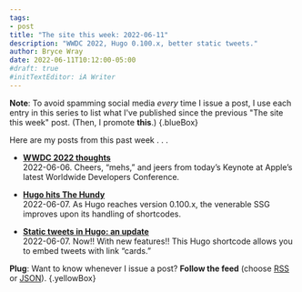 ```yaml
---
tags:
- post
title: "The site this week: 2022‑06‑11"
description: "WWDC 2022, Hugo 0.100.x, better static tweets."
author: Bryce Wray
date: 2022-06-11T10:12:00-05:00
#draft: true
#initTextEditor: iA Writer
---
```


**Note**: To avoid spamming social media *every* time I issue a post, I use each entry in this series to list what I've published since the previous "The site this week" post. (Then, I promote **this**.)
{.blueBox}

Here are my posts from this past week . . .

- [**WWDC 2022 thoughts**](/posts/2022/06/wwdc-2022-thoughts/)\
2022-06-06. Cheers, “mehs,” and jeers from today’s Keynote at Apple’s latest Worldwide Developers Conference.

- [**Hugo hits The Hundy**](/posts/2022/06/hugo-hits-hundy/)\
2022-06-07. As Hugo reaches version 0.100.x, the venerable SSG improves upon its handling of shortcodes.

- [**Static tweets in Hugo: an update**](/posts/2022/06/static-tweets-hugo-update/)\
2022-06-07. Now!! With new features!! This Hugo shortcode allows you to embed tweets with link “cards.”

**Plug**: Want to know whenever I issue a post? **Follow the feed** (choose [RSS](/index.xml) or [JSON](/index.json)).
{.yellowBox}
